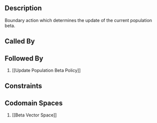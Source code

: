 ## Description

Boundary action which determines the update of the current population beta.
## Called By

## Followed By
1. [[Update Population Beta Policy]]

## Constraints

## Codomain Spaces
1. [[Beta Vector Space]]

